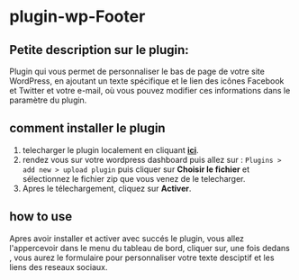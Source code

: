 # plugin-wp-Footer
## Petite description sur le plugin:

Plugin qui vous permet de personnaliser le bas de page de votre site WordPress, en ajoutant un texte spécifique et le lien des icônes Facebook et Twitter et votre e-mail, où vous pouvez modifier ces informations dans le paramètre du plugin.

## comment installer le plugin
1. telecharger le plugin localement en cliquant [**ici**](https://github.com/ahmedBou/plugin-wp-Footer/blob/master/abufooter.zip?raw=true).
2. rendez vous sur votre wordpress dashboard puis allez sur : `Plugins > add new > upload plugin` puis cliquer sur **Choisir le fichier** et sélectionnez le fichier zip que vous venez de le telecharger.
3. Apres le télechargement, cliquez sur **Activer**.

## how to use
Apres avoir installer et activer avec succés le plugin, vous allez l'appercevoir dans le menu du tableau de bord, cliquer sur, une fois  dedans , vous aurez le formulaire pour personnaliser votre texte desciptif et les liens des reseaux sociaux.

